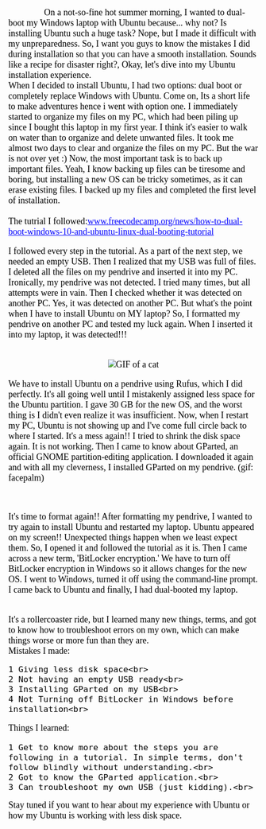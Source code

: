 <font face="Oswald, serif" size="4" color="black">
&nbsp;&nbsp;&nbsp;&nbsp;&nbsp;&nbsp;&nbsp;&nbsp;&nbsp;&nbsp;&nbsp;&nbsp;&nbsp;&nbsp;&nbsp;&nbsp;On a not-so-fine hot summer morning, I wanted to dual-boot my Windows laptop with Ubuntu because... why not? Is installing Ubuntu such a huge task? Nope, but I made it difficult with my unpreparedness. So, I want you guys to know the mistakes I did during installation so that you can have a smooth installation. Sounds like a recipe for disaster right?, Okay, let's dive into my Ubuntu installation experience.<br>
When I decided to install Ubuntu, I had two options: dual boot or completely replace Windows with Ubuntu. Come on, Its a short life to make adventures hence i went with option one. I immediately started to organize my files on my PC, which had been piling up since I bought this laptop in my first year. I think it's easier to walk on water than to organize and delete unwanted files. It took me almost two days to clear and organize the files on my PC. But the war is not over yet :) Now, the most important task is to back up important files. Yeah, I know backing up files can be tiresome and boring, but installing a new OS can be tricky sometimes, as it can erase existing files. I backed up my files and completed the first level of installation.<br><br>
The tutrial I followed:<a href="https://www.freecodecamp.org/news/how-to-dual-boot-windows-10-and-ubuntu-linux-dual-booting-tutorial/" style="color: blue;">www.freecodecamp.org/news/how-to-dual-boot-windows-10-and-ubuntu-linux-dual-booting-tutorial</a><br>



<p>I followed every step in the tutorial. As a part of the next step, we needed an empty USB. Then I realized that my USB was full of files. I deleted all the files on my pendrive and inserted it into my PC. Ironically, my pendrive was not detected. I tried many times, but all attempts were in vain. Then I checked whether it was detected on another PC. Yes, it was detected on another PC. But what's the point when I have to install Ubuntu on MY laptop? So, I formatted my pendrive on another PC and tested my luck again. When I inserted it into my laptop, it was detected!!! </p><br>
 <center>
        <img src="https://i.giphy.com/media/v1.Y2lkPTc5MGI3NjExMXc2cWhuYno4NXUxZDI0Mjhka2NwYnBnN2k2dXB3b3Njb2pyODVhZyZlcD12MV9pbnRlcm5hbF9naWZfYnlfaWQmY3Q9Zw/l2Je1x7SB0PUSTXzO/giphy.gif" alt="GIF of a cat">
    </center>
<p>
We have to install Ubuntu on a pendrive using Rufus, which I did perfectly. It's all going well until I mistakenly assigned less space for the Ubuntu partition. I gave 30 GB for the new OS, and the worst thing is I didn't even realize it was insufficient. Now, when I restart my PC, Ubuntu is not showing up and I've come full circle back to where I started. It's a mess again!! I tried to shrink the disk space again. It is not working. Then I came to know about GParted, an official GNOME partition-editing application. I downloaded it again and with all my cleverness, I installed GParted on my pendrive. (gif: facepalm)</p><br>

<p>It's time to format again!! After formatting my pendrive, I wanted to try again to install Ubuntu and restarted my laptop. Ubuntu appeared on my screen!! Unexpected things happen when we least expect them. So, I opened it and followed the tutorial as it is. Then I came across a new term, 'BitLocker encryption.' We have to turn off BitLocker encryption in Windows so it allows changes for the new OS. I went to Windows, turned it off using the command-line prompt. I came back to Ubuntu and finally, I had dual-booted my laptop.</p><br>
It's a rollercoaster ride, but I learned many new things, terms, and got to know how to troubleshoot errors on my own, which can make things worse or more fun than they are.<br>
Mistakes I made:<br>

    1 Giving less disk space<br>
    2 Not having an empty USB ready<br>
    3 Installing GParted on my USB<br>
    4 Not Turning off BitLocker in Windows before installation<br>

Things I learned:<br>

    1 Get to know more about the steps you are following in a tutorial. In simple terms, don't follow blindly without understanding.<br>
    2 Got to know the GParted application.<br>
    3 Can troubleshoot my own USB (just kidding).<br>

Stay tuned if you want to hear about my experience with Ubuntu or how my Ubuntu is working with less disk space. </font>
